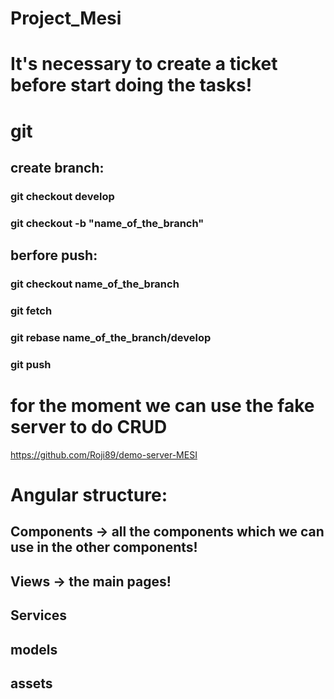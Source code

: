 # Project_Mesi

# It's necessary to create a ticket before start doing the tasks!

# git

## create branch:

### git checkout develop

### git checkout -b "name_of_the_branch"

## berfore push:

### git checkout name_of_the_branch

### git fetch

### git rebase name_of_the_branch/develop

### git push

# for the moment we can use the fake server to do CRUD

https://github.com/Roji89/demo-server-MESI

# Angular structure:

## Components -> all the components which we can use in the other components!

## Views -> the main pages!

## Services

## models

## assets
